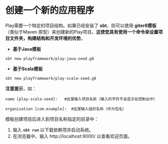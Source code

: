 创建一个新的应用程序
================================================================================
Play需要一个特定的项目结构。如果已经安装了 **sbt**，则可以使用 **giter8模板**（类似于Maven
原型）来创建新的Play项目。**这使您具有使用一个命令来设置项目文件夹，构建结构和开发环境的优势**。

+ **基于Java模板**
```shell
sbt new playframework/play-java-seed.g8
```
+ **基于Scala模板**
```shell
sbt new playframework/play-scala-seed.g8
```

**注意提示**，如：
```shell
name [play-scala-seed]:   #这里输入项目名称（输入的字符不会显示在控制台中）
```
```shell
organization [com.example]:  #这里输入组织名称（作为包名）
```

模板创建项目后进入到项目名称指定的目录中：
1. 输入 **`sbt run`** 以下载依赖项并启动系统。
2. 在浏览器中，输入 http://localhost:9000/ 以查看欢迎页面。




